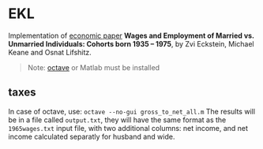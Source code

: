 # EKL
Implementation of [economic paper](http://www1.idc.ac.il/Faculty/Eckstein/pdf/EKL.pdf) **Wages and Employment of Married vs. Unmarried Individuals: Cohorts born 1935 – 1975**, by Zvi Eckstein, Michael Keane and Osnat Lifshitz.

> Note: [octave](https://www.gnu.org/software/octave/) or Matlab must be installed

## taxes
In case of octave, use:
```octave --no-gui gross_to_net_all.m```
The results will be in a file called ```output.txt```, they will have the same format as the ```1965wages.txt``` input file, with two additional columns: net income, and net income calculated separatly for husband and wide.
